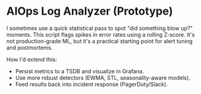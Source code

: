 # AIOps Log Analyzer (Prototype)

I sometimes use a quick statistical pass to spot "did something blow up?" moments.
This script flags spikes in error rates using a rolling Z-score. It's not production-grade ML,
but it's a practical starting point for alert tuning and postmortems.

How I'd extend this:
- Persist metrics to a TSDB and visualize in Grafana.
- Use more robust detectors (EWMA, STL, seasonality-aware models).
- Feed results back into incident response (PagerDuty/Slack).
